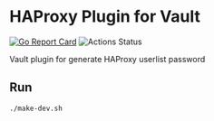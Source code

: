 # HAProxy Plugin for Vault

[![Go Report Card](https://goreportcard.com/badge/github.com/MGSousa/haproxy-secrets-plugin)](https://goreportcard.com/report/github.com/MGSousa/haproxy-secrets-plugin)
![Actions Status](https://github.com/MGSousa/haproxy-secrets-plugin/workflows/plugin-release/badge.svg)

Vault plugin for generate HAProxy userlist password

## Run
```shell
./make-dev.sh
```